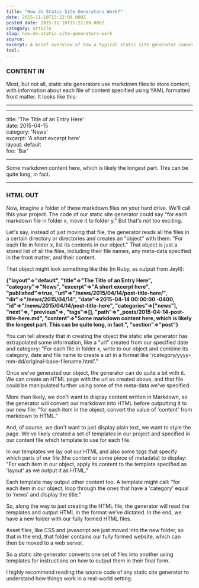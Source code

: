 ```yaml
---
title: "How do Static Site Generators Work?"
date: 2015-11-10T15:22:00.000Z
posted_date: 2015-11-10T15:22:00.000Z
category: article
slug: how-do-static-site-generators-work
source:
excerpt: A brief overview of how a typical static site generator converts markdown files into fully formed HTML files.
tool:
---
```

### CONTENT IN

Most, but not all, static site generators use markdown files to store content, with information about each file of content specified using YAML formatted front matter. It looks like this:


---
  
- - -  
title: 'The Title of an Entry Here'  
date: 2015-04-15  
category: 'News'  
excerpt: 'A short excerpt here'  
layout: default  
foo: 'Bar'  
- - -  
Some markdown content here, which is likely the longest part. This can be quite long, in fact.

---


### HTML OUT

Now, imagine a folder of these markdown files on your hard drive. We'll call this your project. The code of our static site generator could say "for each markdown file in folder x, move it to folder y." But that's not too exciting.

Let's say, instead of just moving that file, the generator reads all the files in a certain directory or directories and creates an "object" with them: "For each file in folder x, list its contents in our object." That object is just a stored list of all the files, including their file names, any meta-data specified in the front matter, and their content.

That object might look something like this (in Ruby, as output from Jeyll):


**\{"layout"=>"default", "title"=>"The Title of an Entry Here", "category"=>"News", "excerpt"=>"A short excerpt here", "published"=>true, "url"=>"/news/2015/04/14/post-title-here/", "dir"=>"/news/2015/04/14", "date"=>2015-04-14 00:00:00 -0400, "id"=>"/news/2015/04/14/post-title-here", "categories"=>\["news"], "next"=>, "previous"=>, "tags"=>\[], "path"=>"\_posts/2015-04-14-post-title-here.md", "content"=>"Some markdown content here, which is likely the longest part. This can be quite long, in fact.", "section"=>"post"}**


You can tell already that in creating the object the static site  generator has extrapolated some information, like a "url" created from our specified date and category: "For each file in folder x, write to our object and combine its category, date and file name to create a url in a format like '/category/yyyy-mm-dd/original-base-filename.html'."

Once we've generated our object, the generator can do quite a bit with it. We can create an HTML page with the url as created above, and that file could be manipulated further using some of the meta-data we've specified.

More than likely, we don't want to display content written in Markdown, so the generator will convert our markdown into HTML before outputting it to our new file: "for each item in the object, convert the value of 'content' from markdown to HTML."

And, of course, we don't want to just display plain text, we want to style the page. We've likely created a set of templates in our project and specified in our content file which template to use for each file.

In our templates we lay out our HTML and also some tags that specify which parts of our file (the content or some piece of metadata) to display: "For each item in our object, apply its content to the template specified as 'layout' as we output it as HTML."

Each template may output other content too. A template might call: "for each item in our object, loop through the ones that have a 'category' equal to 'news' and display the title."

So, along the way to just creating the HTML file, the generator will read the templates and output HTML in the format we've dictated. In the end, we have a new folder with our fully formed HTML files.

Asset files, like CSS and javascript are just moved into the new folder, so that in the end, that folder contains our fully formed website, which can then be moved to a web server.

So a static site generator converts one set of files into another using templates for instructions on how to output them in their final form.

I highly recommend reading the source code of any static site generator to understand how things work in a real-world setting.


